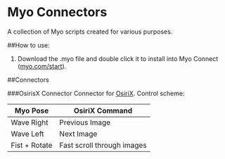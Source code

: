 # Myo Connectors

A collection of Myo scripts created for various purposes.

##How to use:
1. Download the .myo file and double click it to install into Myo Connect ([myo.com/start](myo.com/start)). 

##Connectors

###OsirisX Connector
Connector for [OsiriX](http://www.osirix-viewer.com/). Control scheme:

|Myo Pose       | OsiriX Command              |
|---------------|-----------------------------|
|Wave Right     | Previous Image              |
|Wave Left      | Next Image                  |
|Fist + Rotate  | Fast scroll through images  |
